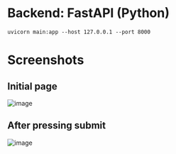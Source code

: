 # Backend: FastAPI (Python)
`uvicorn main:app --host 127.0.0.1 --port 8000`

# Screenshots
## Initial page
![image](https://github.com/liomoti/CarApp-Back/assets/33198432/5cfdb218-45b3-440d-a77c-f8abe8f647ce)

## After pressing submit
![image](https://github.com/liomoti/CarApp-Back/assets/33198432/767e41df-6624-4ec2-8fdb-20e23e2e9ccf)
